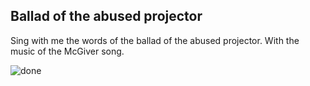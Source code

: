 Ballad of the abused projector
----------------------

Sing with me the words of the ballad of the abused projector. With the music of the McGiver song.

![done](https://raw.github.com/davidedc/devart-template/master/project_images/abused-projector.jpg)
